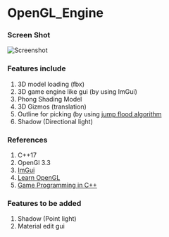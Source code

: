 # OpenGL_Engine

### Screen Shot
![Screenshot](https://github.com/dooeverything/OpenGL_Engine/blob/main/ScreenShots/Screenshot-1.png)

### Features include
 1. 3D model loading (fbx)
 2. 3D game engine like gui (by using ImGui)
 3. Phong Shading Model
 4. 3D Gizmos (translation)
 5. Outline for picking (by using [jump flood algorithm](https://www.comp.nus.edu.sg/~tants/jfa.html)
 6. Shadow (Directional light)

### References
 1. C++17
 2. OpenGl 3.3
 3. [ImGui](https://github.com/ocornut/imgui)
 4. [Learn OpenGL](learnopengl.com)
 5. [Game Programming in C++](https://www.amazon.com/Game-Programming-Creating-Games-Design/dp/0134597206)

### Features to be added
 1. Shadow (Point light)
 2. Material edit gui
